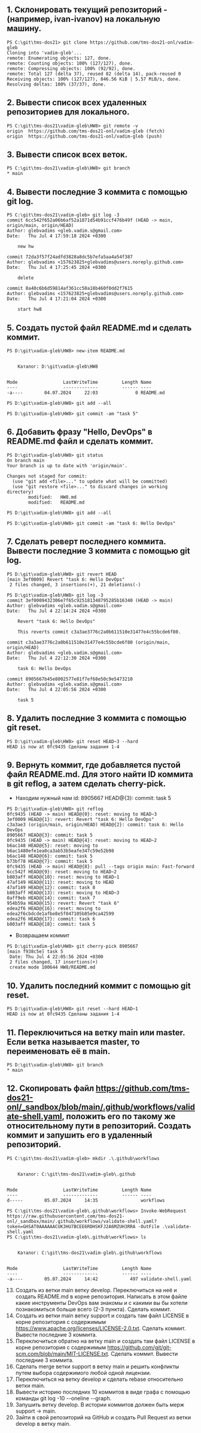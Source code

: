 ## 1. Склонировать текущий репозиторий <FIRSTNAME>-<LASTNAME> (например, ivan-ivanov) на локальную машину.
```console
PS C:\git\tms-dos21> git clone https://github.com/tms-dos21-onl/vadim-gleb
Cloning into 'vadim-gleb'...
remote: Enumerating objects: 127, done.
remote: Counting objects: 100% (127/127), done.
remote: Compressing objects: 100% (92/92), done.
remote: Total 127 (delta 37), reused 82 (delta 14), pack-reused 0
Receiving objects: 100% (127/127), 846.56 KiB | 5.57 MiB/s, done.
Resolving deltas: 100% (37/37), done.
```
## 2. Вывести список всех удаленных репозиториев для локального.
```console
PS C:\git\tms-dos21\vadim-gleb\HW8> git remote -v
origin  https://github.com/tms-dos21-onl/vadim-gleb (fetch)
origin  https://github.com/tms-dos21-onl/vadim-gleb (push)
```
## 3. Вывести список всех веток.
```console
PS C:\git\tms-dos21\vadim-gleb\HW8> git branch
* main
```
## 4. Вывести последние 3 коммитa с помощью git log.
```console
PS C:\git\tms-dos21\vadim-gleb> git log -3       
commit 6cc542f652a06b6af52a1871d54b91ccf476b49f (HEAD -> main, origin/main, origin/HEAD)
Author: glebvadims <gleb.vadim.s@gmail.com>
Date:   Thu Jul 4 17:59:18 2024 +0300

    new hw

commit 72da3f57f24adfd3828a8dc5b7efa5aa4a54f387
Author: glebvadims <157623825+glebvadims@users.noreply.github.com>
Date:   Thu Jul 4 17:25:45 2024 +0300

    delete

commit 8a40c6b6d59814af361cc50a18b460f0dd2f7615
Author: glebvadims <157623825+glebvadims@users.noreply.github.com>
Date:   Thu Jul 4 17:21:04 2024 +0300

    start hw8
```
## 5. Создать пустой файл README.md и сделать коммит.
```console
PS D:\git\vadim-gleb\HW8> new-item README.md


    Каталог: D:\git\vadim-gleb\HW8


Mode                 LastWriteTime         Length Name
----                 -------------         ------ ----
-a----        04.07.2024     22:03              0 README.md
```
```console
PS D:\git\vadim-gleb\HW8> git add --all 
```
```console
PS D:\git\vadim-gleb\HW8> git commit -am "task 5" 
```
## 6. Добавить фразу "Hello, DevOps" в README.md файл и сделать коммит.
```console
PS D:\git\vadim-gleb\HW8> git status
On branch main
Your branch is up to date with 'origin/main'.

Changes not staged for commit:
  (use "git add <file>..." to update what will be committed)
  (use "git restore <file>..." to discard changes in working directory)
        modified:   HW8.md
        modified:   README.md
```
```console
PS D:\git\vadim-gleb\HW8> git add --all
```
```console
PS D:\git\vadim-gleb\HW8> git commit -am "task 6: Hello DevOps"
```
## 7. Сделать реверт последнего коммита. Вывести последние 3 коммитa с помощью git log.
```console
PS D:\git\vadim-gleb\HW8> git revert HEAD
[main 3ef0009] Revert "task 6: Hello DevOps"
 2 files changed, 3 insertions(+), 21 deletions(-)
```
```console
PS D:\git\vadim-gleb\HW8> git log -3
commit 3ef0009432306e7f65c925181348795285b16340 (HEAD -> main)
Author: glebvadims <gleb.vadim.s@gmail.com>
Date:   Thu Jul 4 22:14:24 2024 +0300

    Revert "task 6: Hello DevOps"

    This reverts commit c3a3ae3776c2a0b611510e31477e4c55bcde6f80.

commit c3a3ae3776c2a0b611510e31477e4c55bcde6f80 (origin/main, origin/HEAD)
Author: glebvadims <gleb.vadim.s@gmail.com>
Date:   Thu Jul 4 22:12:30 2024 +0300

    task 6: Hello DevOps

commit 8905667b45e8002577e81f7ef68e50c9e5473210
Author: glebvadims <gleb.vadim.s@gmail.com>
Date:   Thu Jul 4 22:05:56 2024 +0300

    task 5
```
## 8. Удалить последние 3 коммита с помощью git reset.
```console
PS D:\git\vadim-gleb\HW8> git reset HEAD~3 --hard
HEAD is now at 0fc9435 Сделаны задания 1-4
```
## 9. Вернуть коммит, где добавляется пустой файл README.md. Для этого найти ID коммита в git reflog, а затем сделать cherry-pick.
- Находим нужный нам id:  8905667 HEAD@{3}: commit: task 5
```console
PS D:\git\vadim-gleb\HW8> git reflog
0fc9435 (HEAD -> main) HEAD@{0}: reset: moving to HEAD~3
3ef0009 HEAD@{1}: revert: Revert "task 6: Hello DevOps"
c3a3ae3 (origin/main, origin/HEAD) HEAD@{2}: commit: task 6: Hello DevOps
8905667 HEAD@{3}: commit: task 5
0fc9435 (HEAD -> main) HEAD@{4}: reset: moving to HEAD~2
b6ac148 HEAD@{5}: reset: moving to b6ac1480efe1ea0ca3ab53b5eafe347c59e52b98
b6ac148 HEAD@{6}: commit: task 5
b73bf78 HEAD@{7}: commit: task 5
0fc9435 (HEAD -> main) HEAD@{8}: pull --tags origin main: Fast-forward
6cc542f HEAD@{9}: reset: moving to HEAD~2
b803aff HEAD@{10}: reset: moving to HEAD~1
47af149 HEAD@{11}: reset: moving to HEAD
47af149 HEAD@{12}: commit: task 8
b803aff HEAD@{13}: reset: moving to HEAD~3
0aff9eb HEAD@{14}: commit: task 7
954b59a HEAD@{15}: revert: Revert "task 6"
edea2f6 HEAD@{16}: reset: moving to edea2f6cbdcde1afbe8e5f047105b85e9ca42599
edea2f6 HEAD@{17}: commit: task 6
b803aff HEAD@{18}: commit: task 5
```
- Возвращаем коммит
```console
PS D:\git\vadim-gleb\HW8> git cherry-pick 8905667
[main f938c5e] task 5
 Date: Thu Jul 4 22:05:56 2024 +0300
 2 files changed, 17 insertions(+)
 create mode 100644 HW8/README.md
```
## 10. Удалить последний коммит с помощью git reset.
```console
PS D:\git\vadim-gleb\HW8> git reset --hard HEAD~1
HEAD is now at 0fc9435 Сделаны задания 1-4
```
## 11. Переключиться на ветку main или master. Если ветка называется master, то переименовать её в main.
```console
PS D:\git\vadim-gleb\HW8> git branch
* main
```
## 12. Скопировать файл https://github.com/tms-dos21-onl/_sandbox/blob/main/.github/workflows/validate-shell.yaml, положить его по такому же относительному пути в репозиторий. Создать коммит и запушить его в удаленный репозиторий.
```console
PS C:\git\tms-dos21\vadim-gleb> mkdir .\.github\workflows


    Каталог: C:\git\tms-dos21\vadim-gleb\.github


Mode                 LastWriteTime         Length Name
----                 -------------         ------ ----
d-----        05.07.2024     14:35                workflows
```
```console
PS C:\git\tms-dos21\vadim-gleb\.github\workflows> Invoke-WebRequest https://raw.githubusercontent.com/tms-dos21-onl/_sandbox/main/.github/workflows/validate-shell.yaml?token=GHSAT0AAAAAACUK3HU7BCEE6RDHSKFJ2A6MZUH3RRA -OutFile .\validate-shell.yaml
PS C:\git\tms-dos21\vadim-gleb\.github\workflows> ls


    Каталог: C:\git\tms-dos21\vadim-gleb\.github\workflows


Mode                 LastWriteTime         Length Name
----                 -------------         ------ ----
-a----        05.07.2024     14:42            497 validate-shell.yaml
```
13. Создать из ветки main ветку develop. Переключиться на неё и создать README.md в корне репозитория. Написать в этом файле какие инструменты DevOps вам знакомы и с какими вы бы хотели познакомиться больше всего (2-3 пункта). Сделать коммит.
14. Создать из ветки main ветку support и создать там файл LICENSE в корне репозитория с содержимым https://www.apache.org/licenses/LICENSE-2.0.txt. Сделать коммит. Вывести последние 3 коммитa.
15. Переключиться обратно на ветку main и создать там файл LICENSE в корне репозитория с содержимым https://github.com/git/git-scm.com/blob/main/MIT-LICENSE.txt. Сделать коммит. Вывести последние 3 коммитa.
16. Сделать merge ветки support в ветку main и решить конфликты путем выбора содержимого любой одной лицензии.
17. Переключиться на ветку develop и сделать rebase относительно ветки main.
18. Вывести историю последних 10 коммитов в виде графа с помощью команды git log -10 --oneline --graph.
19. Запушить ветку develop. В истории коммитов должен быть мерж support -> main.
20. Зайти в свой репозиторий на GitHub и создать Pull Request из ветки develop в ветку main.